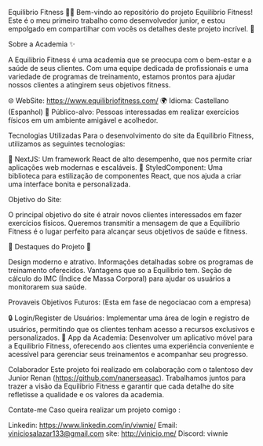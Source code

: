 Equilibrio Fitness 🏋️‍♂️
Bem-vindo ao repositório do projeto Equilibrio Fitness! Este é o meu primeiro trabalho como desenvolvedor junior, e estou empolgado em compartilhar com vocês os detalhes deste projeto incrível. 💪

Sobre a Academia ✨

A Equilibrio Fitness é uma academia que se preocupa com o bem-estar e a saúde de seus clientes. Com uma equipe dedicada de profissionais e uma variedade de programas de treinamento, estamos prontos para ajudar nossos clientes a atingirem seus objetivos fitness.

🌐 WebSite: https://www.equilibriofitness.com/
🌍 Idioma: Castellano (Espanhol)
👥 Público-alvo: Pessoas interessadas em realizar exercícios físicos em um ambiente amigável e acolhedor.

Tecnologias Utilizadas
Para o desenvolvimento do site da Equilibrio Fitness, utilizamos as seguintes tecnologias:

🚀 NextJS: Um framework React de alto desempenho, que nos permite criar aplicações web modernas e escaláveis.
💅 StyledComponent: Uma biblioteca para estilização de componentes React, que nos ajuda a criar uma interface bonita e personalizada.

Objetivo do Site:

O principal objetivo do site é atrair novos clientes interessados em fazer exercícios físicos. Queremos transmitir a mensagem de que a Equilibrio Fitness é o lugar perfeito para alcançar seus objetivos de saúde e fitness.

🌟 Destaques do Projeto 🌟

Design moderno e atrativo.
Informações detalhadas sobre os programas de treinamento oferecidos.
Vantagens que so a Equilibrio tem.
Seção de cálculo do IMC (Índice de Massa Corporal) para ajudar os usuários a monitorarem sua saúde.

Provaveis Objetivos Futuros:
(Esta em fase de negociacao com a empresa)

🔒 Login/Register de Usuários: Implementar uma área de login e registro de usuários, permitindo que os clientes tenham acesso a recursos exclusivos e personalizados.
📱 App da Academia: Desenvolver um aplicativo móvel para a Equilibrio Fitness, oferecendo aos clientes uma experiência conveniente e acessível para gerenciar seus treinamentos e acompanhar seu progresso.

Colaborador
Este projeto foi realizado em colaboração com o talentoso dev Junior Renan (https://github.com/nanerseasac). Trabalhamos juntos para trazer a visão da Equilibrio Fitness e garantir que cada detalhe do site refletisse a qualidade e os valores da academia.

Contate-me
Caso queira realizar um projeto comigo :

Linkedin: https://www.linkedin.com/in/viwnie/
Email: viniciosalazar133@gmail.com
site: http://vinicio.me/
Discord: viwnie
